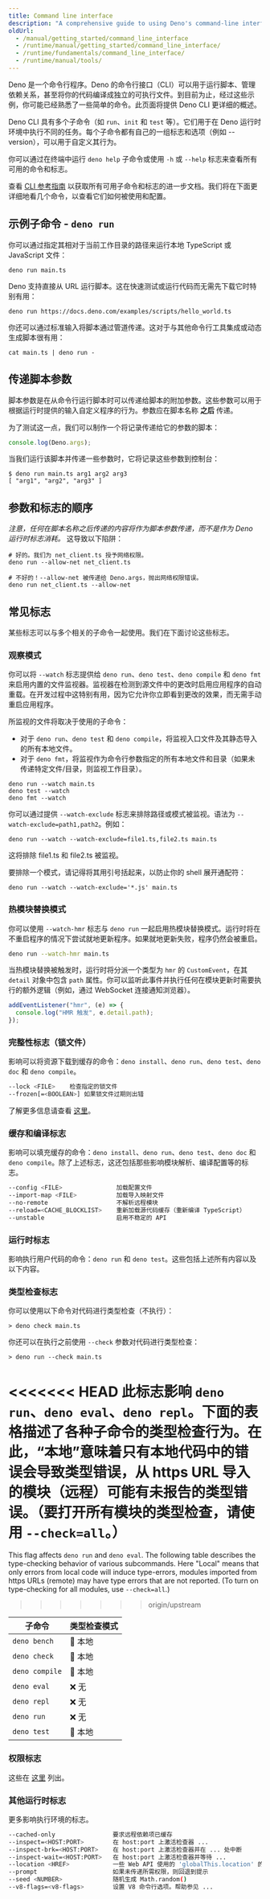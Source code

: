 ```yaml
---
title: Command line interface
description: "A comprehensive guide to using Deno's command-line interface (CLI). Learn about running scripts, managing permissions, using watch mode, and configuring Deno's runtime behavior through command-line flags and options."
oldUrl:
  - /manual/getting_started/command_line_interface
  - /runtime/manual/getting_started/command_line_interface/
  - /runtime/fundamentals/command_line_interface/
  - /runtime/manual/tools/
---
```


Deno 是一个命令行程序。Deno 的命令行接口（CLI）可以用于运行脚本、管理依赖关系，甚至将你的代码编译成独立的可执行文件。到目前为止，经过这些示例，你可能已经熟悉了一些简单的命令。此页面将提供 Deno CLI 更详细的概述。

Deno CLI 具有多个子命令（如 `run`、`init` 和 `test` 等）。它们用于在 Deno 运行时环境中执行不同的任务。每个子命令都有自己的一组标志和选项（例如 --version），可以用于自定义其行为。

你可以通过在终端中运行 `deno help` 子命令或使用 `-h` 或 `--help` 标志来查看所有可用的命令和标志。

查看 [CLI 参考指南](/runtime/reference/cli/) 以获取所有可用子命令和标志的进一步文档。我们将在下面更详细地看几个命令，以查看它们如何被使用和配置。

## 示例子命令 - `deno run`

你可以通过指定其相对于当前工作目录的路径来运行本地 TypeScript 或 JavaScript 文件：

```shell
deno run main.ts
```

Deno 支持直接从 URL 运行脚本。这在快速测试或运行代码而无需先下载它时特别有用：

```shell
deno run https://docs.deno.com/examples/scripts/hello_world.ts
```

你还可以通过标准输入将脚本通过管道传递。这对于与其他命令行工具集成或动态生成脚本很有用：

```shell
cat main.ts | deno run -
```

## 传递脚本参数

脚本参数是在从命令行运行脚本时可以传递给脚本的附加参数。这些参数可以用于根据运行时提供的输入自定义程序的行为。参数应在脚本名称 **之后** 传递。

为了测试这一点，我们可以制作一个将记录传递给它的参数的脚本：

```ts title="main.ts"
console.log(Deno.args);
```

当我们运行该脚本并传递一些参数时，它将记录这些参数到控制台：

```shell
$ deno run main.ts arg1 arg2 arg3
[ "arg1", "arg2", "arg3" ]
```

## 参数和标志的顺序

_注意，任何在脚本名称之后传递的内容将作为脚本参数传递，而不是作为 Deno 运行时标志消耗。_ 这导致以下陷阱：

```shell
# 好的。我们为 net_client.ts 授予网络权限。
deno run --allow-net net_client.ts

# 不好的！--allow-net 被传递给 Deno.args，抛出网络权限错误。
deno run net_client.ts --allow-net
```

## 常见标志

某些标志可以与多个相关的子命令一起使用。我们在下面讨论这些标志。

### 观察模式

你可以将 `--watch` 标志提供给 `deno run`、`deno test`、`deno compile` 和 `deno fmt` 来启用内置的文件监视器。监视器在检测到源文件中的更改时启用应用程序的自动重载。在开发过程中这特别有用，因为它允许你立即看到更改的效果，而无需手动重启应用程序。

所监视的文件将取决于使用的子命令：

- 对于 `deno run`、`deno test` 和 `deno compile`，将监视入口文件及其静态导入的所有本地文件。
- 对于 `deno fmt`，将监视作为命令行参数指定的所有本地文件和目录（如果未传递特定文件/目录，则监视工作目录）。

```shell
deno run --watch main.ts
deno test --watch
deno fmt --watch
```

你可以通过提供 `--watch-exclude` 标志来排除路径或模式被监视。语法为 `--watch-exclude=path1,path2`。例如：

```shell
deno run --watch --watch-exclude=file1.ts,file2.ts main.ts
```

这将排除 file1.ts 和 file2.ts 被监视。

要排除一个模式，请记得将其用引号括起来，以防止你的 shell 展开通配符：

```shell
deno run --watch --watch-exclude='*.js' main.ts
```

### 热模块替换模式

你可以使用 `--watch-hmr` 标志与 `deno run` 一起启用热模块替换模式。运行时将在不重启程序的情况下尝试就地更新程序。如果就地更新失败，程序仍然会被重启。

```sh
deno run --watch-hmr main.ts
```

当热模块替换被触发时，运行时将分派一个类型为 `hmr` 的 `CustomEvent`，在其 `detail` 对象中包含 `path` 属性。你可以监听此事件并执行任何在模块更新时需要执行的额外逻辑（例如，通过 WebSocket 连接通知浏览器）。

```ts
addEventListener("hmr", (e) => {
  console.log("HMR 触发", e.detail.path);
});
```

### 完整性标志（锁文件）

影响可以将资源下载到缓存的命令：`deno install`、`deno run`、`deno test`、`deno doc` 和 `deno compile`。

```sh
--lock <FILE>    检查指定的锁文件
--frozen[=<BOOLEAN>] 如果锁文件过期则出错
```

了解更多信息请查看
[这里](/runtime/fundamentals/modules/#integrity-checking-and-lock-files)。

### 缓存和编译标志

影响可以填充缓存的命令：`deno install`、`deno run`、`deno test`、`deno doc` 和 `deno compile`。除了上述标志，这还包括那些影响模块解析、编译配置等的标志。

```sh
--config <FILE>               加载配置文件
--import-map <FILE>           加载导入映射文件
--no-remote                   不解析远程模块
--reload=<CACHE_BLOCKLIST>    重新加载源代码缓存（重新编译 TypeScript）
--unstable                    启用不稳定的 API
```

### 运行时标志

影响执行用户代码的命令：`deno run` 和 `deno test`。这些包括上述所有内容以及以下内容。

### 类型检查标志

你可以使用以下命令对代码进行类型检查（不执行）：

```shell
> deno check main.ts
```

你还可以在执行之前使用 `--check` 参数对代码进行类型检查：

```shell
> deno run --check main.ts
```

<<<<<<< HEAD
此标志影响 `deno run`、`deno eval`、`deno repl`。下面的表格描述了各种子命令的类型检查行为。在此，“本地”意味着只有本地代码中的错误会导致类型错误，从 https URL 导入的模块（远程）可能有未报告的类型错误。（要打开所有模块的类型检查，请使用 `--check=all`。）
=======
This flag affects `deno run` and `deno eval`. The following table describes the
type-checking behavior of various subcommands. Here "Local" means that only
errors from local code will induce type-errors, modules imported from https URLs
(remote) may have type errors that are not reported. (To turn on type-checking
for all modules, use `--check=all`.)
>>>>>>> origin/upstream

| 子命令         | 类型检查模式 |
| -------------- | ------------------ |
| `deno bench`   | 📁 本地           |
| `deno check`   | 📁 本地           |
| `deno compile` | 📁 本地           |
| `deno eval`    | ❌ 无            |
| `deno repl`    | ❌ 无            |
| `deno run`     | ❌ 无            |
| `deno test`    | 📁 本地           |

### 权限标志

这些在 [这里](/runtime/fundamentals/security/) 列出。

### 其他运行时标志

更多影响执行环境的标志。

```sh
--cached-only                要求远程依赖项已缓存
--inspect=<HOST:PORT>        在 host:port 上激活检查器 ...
--inspect-brk=<HOST:PORT>    在 host:port 上激活检查器并在 ... 处中断
--inspect-wait=<HOST:PORT>   在 host:port 上激活检查器并等待 ...
--location <HREF>            一些 Web API 使用的 'globalThis.location' 的值
--prompt                     如果未传递所需权限，则回退到提示
--seed <NUMBER>              随机生成 Math.random()
--v8-flags=<v8-flags>        设置 V8 命令行选项。帮助参见 ...
```